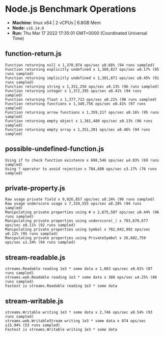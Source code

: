 # Node.js Benchmark Operations

* __Machine:__ linux x64 | 2 vCPUs | 6.8GB Mem
* __Node:__ `v16.14.0`
* __Run:__ Thu Mar 17 2022 17:35:01 GMT+0000 (Coordinated Universal Time)

## function-return.js
```
Function returning null x 1,370,974 ops/sec ±0.68% (94 runs sampled)
Function returning explicitly undefined x 1,369,827 ops/sec ±0.17% (95 runs sampled)
Function returning implicitly undefined x 1,381,871 ops/sec ±0.45% (91 runs sampled)
Function returning string x 1,351,256 ops/sec ±0.13% (96 runs sampled)
Function returning integer x 1,372,395 ops/sec ±0.41% (94 runs sampled)
Function returning float x 1,377,713 ops/sec ±0.21% (98 runs sampled)
Function returning functions x 1,349,756 ops/sec ±0.41% (97 runs sampled)
Function returning arrow functions x 1,359,217 ops/sec ±0.16% (95 runs sampled)
Function returning empty object x 1,381,480 ops/sec ±0.13% (96 runs sampled)
Function returning empty array x 1,351,201 ops/sec ±0.46% (94 runs sampled)
```
## possible-undefined-function.js
```
Using if to check function existence x 698,546 ops/sec ±4.03% (69 runs sampled)
Using ? operator to avoid rejection x 784,680 ops/sec ±3.17% (76 runs sampled)
```
## private-property.js
```
Raw usage private field x 9,026,857 ops/sec ±0.24% (96 runs sampled)
Raw usage underscore usage x 7,334,555 ops/sec ±0.28% (94 runs sampled)
Manipulating private properties using # x 2,675,507 ops/sec ±0.44% (96 runs sampled)
Manipulating private properties using underscore(_) x 703,670,677 ops/sec ±0.11% (92 runs sampled)
Manipulating private properties using Symbol x 702,042,992 ops/sec ±0.11% (95 runs sampled)
Manipulating private properties using PrivateSymbol x 26,602,759 ops/sec ±1.34% (94 runs sampled)
```
## stream-readable.js
```
streams.Readable reading 1e3 * some data x 1,663 ops/sec ±0.81% (87 runs sampled)
streams.web.Readable reading 1e3 * some data x 388 ops/sec ±4.25% (88 runs sampled)
Fastest is streams.Readable reading 1e3 * some data
```
## stream-writable.js
```
streams.Writable writing 1e3 * some data x 2,746 ops/sec ±0.54% (93 runs sampled)
streams.web.WritableStream writing 1e3 * some data x 874 ops/sec ±15.94% (53 runs sampled)
Fastest is streams.Writable writing 1e3 * some data
```
